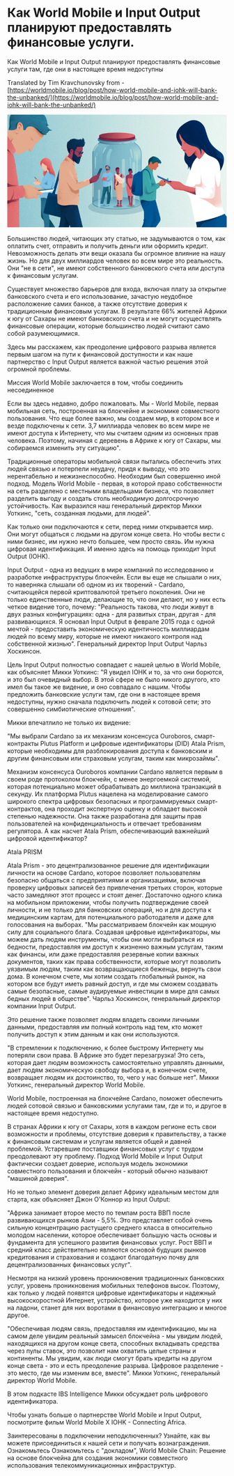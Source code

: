 # Как World Mobile и Input Output планируют предоставлять финансовые услуги.

Как World Mobile и Input Output планируют предоставлять финансовые услуги там, где они в настоящее время недоступны

Translated by Tim Kravchunovsky from - [https://worldmobile.io/blog/post/how-world-mobile-and-iohk-will-bank-the-unbanked/](https://worldmobile.io/blog/post/how-world-mobile-and-iohk-will-bank-the-unbanked/)

![](.gitbook/assets/image%20%28109%29.png)

Большинство людей, читающих эту статью, не задумываются о том, как оплатить счет, отправить и получить деньги или оформить кредит. Невозможность делать эти вещи оказала бы огромное влияние на нашу жизнь. Но для двух миллиардов человек во всем мире это реальность. Они "не в сети", не имеют собственного банковского счета или доступа к финансовым услугам.

Существует множество барьеров для входа, включая плату за открытие банковского счета и его использование, зачастую неудобное расположение самих банков, а также отсутствие доверия к традиционным финансовым услугам. В результате 66% жителей Африки к югу от Сахары не имеют банковского счета и не могут осуществлять финансовые операции, которые большинство людей считают само собой разумеющимися.

Здесь мы расскажем, как преодоление цифрового разрыва является первым шагом на пути к финансовой доступности и как наше партнерство с Input Output является важной частью решения этой огромной проблемы.

Миссия World Mobile заключается в том, чтобы соединить несоединенное

Если вы здесь недавно, добро пожаловать. Мы - World Mobile, первая мобильная сеть, построенная на блокчейне и экономике совместного пользования. Что еще более важно, мы создаем мир, в котором все и везде подключены к сети. 3,7 миллиарда человек во всем мире не имеют доступа к Интернету, что мы считаем одним из основных прав человека. Поэтому, начиная с деревень в Африке к югу от Сахары, мы собираемся изменить эту ситуацию".

Традиционные операторы мобильной связи пытались обеспечить этих людей связью и потерпели неудачу, придя к выводу, что это нерентабельно и нежизнеспособно. Необходим был совершенно иной подход. Модель World Mobile - первая, в которой право собственности на сеть разделено с местными владельцами бизнеса, что позволяет разделить выгоду и создать столь необходимую долгосрочную устойчивость. Как выразился наш генеральный директор Микки Уоткинс, "сеть, созданная людьми, для людей".

Как только они подключаются к сети, перед ними открывается мир. Они могут общаться с людьми на другом конце света. Но чтобы вести с ними бизнес, им нужно нечто большее, чем просто связь. Им нужна цифровая идентификация. И именно здесь на помощь приходит Input Output \(IOHK\).

Input Output - одна из ведущих в мире компаний по исследованию и разработке инфраструктуры блокчейн. Если вы еще не слышали о них, то наверняка слышали об одном из их творений - Cardano, считающейся первой криптовалютой третьего поколения. Они не только единственные люди, делающие то, что они делают, но у них есть четкое видение того, почему: "Реальность такова, что люди живут в двух разных конфигурациях: одна - для развитых стран, другая - для развивающихся. Я основал Input Output в феврале 2015 года с одной мечтой - предоставить экономическую идентичность миллиардам людей по всему миру, которые не имеют никакого контроля над собственной жизнью". Генеральный директор Input Output Чарльз Хоскинсон.

Цель Input Output полностью совпадает с нашей целью в World Mobile, как объясняет Микки Уоткинс: "Я увидел IOHK и то, за что они борются, и это был очевидный выбор. В этой сфере не было никого другого, кто имел бы такое же видение, и оно совпадало с нашим. Чтобы предложить банковские услуги там, где они в настоящее время недоступны, нужно сначала подключить людей к сотовой сети; это совершенно симбиотические отношения".

Микки впечатлило не только их видение:

"Мы выбрали Cardano за их механизм консенсуса Ouroboros, смарт-контракты Plutus Platform и цифровые идентификаторы \(DID\) Atala Prism, которые необходимы для разблокирования доступа к банковским и другим финансовым или страховым услугам, таким как микрозаймы".

Механизм консенсуса Ouroboros компании Cardano является первым в своем роде протоколом блокчейн, с менее энергоемкой системой, которая потенциально может обрабатывать до миллиона транзакций в секунду. Их платформа Plutus нацелена на моделирование самого широкого спектра цифровых безопасных и программируемых смарт-контрактов, она проходит экспертную оценку и обладает высокой степенью надежности. Она также разработана для защиты прав пользователей на конфиденциальность и отвечает требованиям регулятора. А как насчет Atala Prism, обеспечивающий важнейший цифровой идентификатор?

Atala PRISM

Atala Prism - это децентрализованное решение для идентификации личности на основе Cardano, которое позволяет пользователям безопасно общаться с предприятиями и организациями, включая проверку цифровых записей без привлечения третьих сторон, которые часто замедляют этот процесс и стоят денег. Достаточно одного клика на мобильном приложении, чтобы получить подтверждение своей личности, и не только для банковских операций, но и для доступа к медицинским картам, для потенциального работодателя и даже для голосования на выборах. "Мы рассматриваем блокчейн как мощную силу для социального блага. Создавая цифровые идентификаторы, мы можем дать людям инструменты, чтобы они могли выбраться из бедности, предоставляя им доступ к жизненно важным услугам, таким как финансы, или даже предоставляя резервные копии важных документов, таких как права собственности, которые могут позволить уязвимым людям, таким как возвращающиеся беженцы, вернуть свои дома. В конечном счете, мы хотим создать глобальный рынок, на котором все будут иметь равный доступ, и где мы сможем создавать самые безопасные, самые аудируемые инвестиции в мире для самых бедных людей в обществе". Чарльз Хоскинсон, генеральный директор компании Input Output.

Это решение также позволяет людям владеть своими личными данными, предоставляя им полный контроль над тем, кто может получить доступ к этим данным и как они используются.

"В стремлении к подключению, к более быстрому Интернету мы потеряли свои права. В Африке это будет перезагрузка! Это сеть, которая дает людям возможность самостоятельно управлять данными, дает людям экономическую свободу выбора и, в конечном счете, возвращает людям их достоинство, то, чего у нас больше нет". Микки Уоткинс, генеральный директор World Mobile.

World Mobile, построенная на блокчейне Cardano, поможет обеспечить людей сотовой связью и банковскими услугами там, где и то, и другое в настоящее время недоступно.

В странах Африки к югу от Сахары, хотя в каждом регионе есть свои возможности и проблемы, отсутствие доверия к правительству, а также к финансовым системам и услугам является общей и давней проблемой. Устаревшие поставщики финансовых услуг с трудом преодолевают эту проблему. Подход World Mobile и Input Output фактически создает доверие, используя модель экономики совместного пользования и блокчейн - который обычно называют "машиной доверия".

Но не только элемент доверия делает Африку идеальным местом для старта, как объясняет Джон О'Коннор из Input Output:

"Африка занимает второе место по темпам роста ВВП после развивающихся рынков Азии - 5,5%. Это представляет собой очень сильную концентрацию растущего среднего класса в относительно молодом населении, которое обеспечивает большую часть основы и фундамента для успешного развития финансовых услуг. Рост ВВП и средний класс действительно являются основой будущих рынков кредитования и страхования и создают благодатную почву для децентрализованных финансовых услуг".

Несмотря на низкий уровень проникновения традиционных банковских услуг, уровень проникновения мобильных телефонов высок. Поэтому, как только у людей появятся цифровые идентификаторы и надежный высокоскоростной Интернет, устройство, которое уже находится у них на ладони, станет для них воротами в финансовую интеграцию и многое другое.

"Обеспечивая людям связь, предоставляя им идентификацию, мы на самом деле увидим реальный замысел блокчейна - мы увидим людей, находящихся на другом конце света, способных вкладывать средства через пулы ставок, это позволит нам охватить целые страны и континенты. Мы увидим, как люди смогут брать кредиты на другом конце света - это и есть преодоление разрыва. Цифровое разделение - это место, где мы изменим все, вместе". Микки Уоткинс, генеральный директор World Mobile.

В этом подкасте IBS Intelligence Микки обсуждает роль цифрового идентификатора.

Чтобы узнать больше о партнерстве World Mobile и Input Output, посмотрите фильм World Mobile X IOHK - Connecting Africa.

Заинтересованы в подключении неподключенных? Узнайте, как вы можете присоединиться к нашей сети и получать вознаграждения. Ознакомьтесь Ознакомьтесь с "докладом", World Mobile Chain: Решение на основе блокчейна для создания экономики совместного использования телекоммуникационных инфраструктур.

